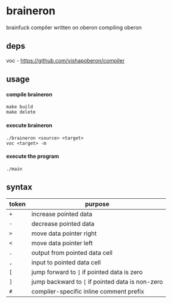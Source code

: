 # braineron
brainfuck compiler written on oberon compiling oberon

## deps
voc - https://github.com/vishapoberon/compiler

## usage

#### compile braineron
```
make build
make delete
```

#### execute braineron
```
./braineron <source> <target>
voc <target> -m
```

#### execute the program
```
./main
```

## syntax

|token|purpose|
|---|---|
|`+`|increase pointed data|
|`-`|decrease pointed data|
|`>`|move data pointer right|
|`<`|move data pointer left|
|`.`|output from pointed data cell|
|`,`|input to pointed data cell|
|`[`|jump forward to `]` if pointed data is zero|
|`]`|jump backward to `[` if pointed data is non-zero|
|`#`|compiler-specific inline comment prefix|

